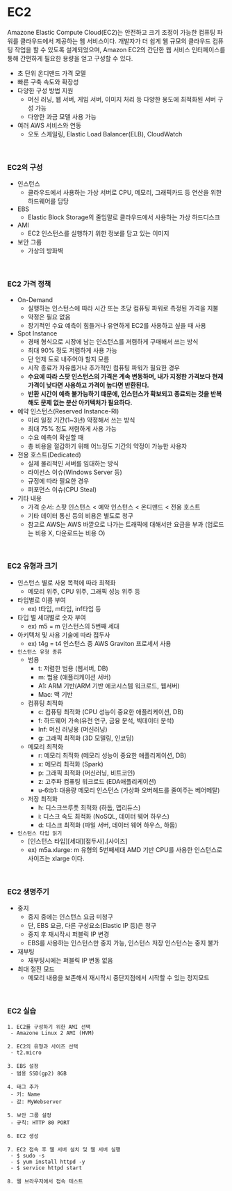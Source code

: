 # EC2

Amazone Elastic Compute Cloud(EC2)는 안전하고 크기 조정이 가능한 컴퓨팅 파워를 클라우드에서 제공하는 웹 서비스이다. 개발자가 더 쉽게 웹 규모의 클라우드 컴퓨팅 작업을 할 수 있도록 설계되었으며, Amazon EC2의 간단한 웹 서비스 인터페이스를 통해 간편하게 필요한 용량을 얻고 구성할 수 있다.  

 - 초 단위 온디맨드 가격 모델
 - 빠른 구축 속도와 확장성
 - 다양한 구성 방법 지원
    - 머신 러닝, 웹 서버, 게임 서버, 이미지 처리 등 다양한 용도에 최적화된 서버 구성 가능
    - 다양한 과금 모델 사용 가능
 - 여러 AWS 서비스와 연동
    - 오토 스케일링, Elastic Load Balancer(ELB), CloudWatch

<br/>

### EC2의 구성

 - 인스턴스
    - 클라우드에서 사용하는 가상 서버로 CPU, 메모리, 그래픽카드 등 연산을 위한 하드웨어를 담당
 - EBS
    - Elastic Block Storage의 줄임말로 클라우드에서 사용하는 가상 하드디스크
 - AMI
    - EC2 인스턴스를 실행하기 위한 정보를 담고 있는 이미지
 - 보안 그룹
    - 가상의 방화벽

<br/>

### EC2 가격 정책

 - On-Demand
    - 실행하는 인스턴스에 따라 시간 또는 초당 컴퓨팅 파워로 측정된 가격을 지불
    - 약정은 필요 없음
    - 장기적인 수요 예측이 힘들거나 유연하게 EC2를 사용하고 싶을 때 사용
 - Spot Instance
    - 경매 형식으로 시장에 남는 인스턴스를 저렴하게 구매해서 쓰는 방식
    - 최대 90% 정도 저렴하게 사용 가능
    - 단 언제 도로 내주어야 할지 모름
    - 시작 종료가 자유롭거나 추가적인 컴퓨팅 파워가 필요한 경우
    - __수요에 따라 스팟 인스턴스의 가격은 계속 변동하며, 내가 지정한 가격보다 현재 가격이 낮다면 사용하고 가격이 높다면 반환된다.__
    - __반환 시간이 예측 불가능하기 떄문에, 인스턴스가 확보되고 종료되는 것을 반복해도 문제 없는 분산 아키텍처가 필요하다.__
 - 예약 인스턴스(Reserved Instance-RI)
    - 미리 일정 기간(1~3년) 약정해서 쓰는 방식
    - 최대 75% 정도 저렴하게 사용 가능
    - 수요 예측이 확실할 때
    - 총 비용을 절감하기 위해 어느정도 기간의 약정이 가능한 사용자
 - 전용 호스트(Dedicated)
    - 실제 물리적인 서버를 임대하는 방식
    - 라이선스 이슈(Windows Server 등)
    - 규정에 따라 필요한 경우
    - 퍼포먼스 이슈(CPU Steal)
 - 기타 내용
    - 가격 순서: 스팟 인스턴스 < 예약 인스턴스 < 온디맨드 < 전용 호스트
    - 기타 데이터 통신 등의 비용은 별도로 청구
    - 참고로 AWS는 AWS 바깥으로 나가는 트래픽에 대해서만 요금을 부과 (업로드는 비용 X, 다운로드는 비용 O)

<br/>

### EC2 유형과 크기

 - 인스턴스 별로 사용 목적에 따라 최적화
    - 메모리 위주, CPU 위주, 그래픽 성능 위주 등
 - 타입별로 이름 부여
    - ex) t타입, m타입, inf타입 등
 - 타입 별 세대별로 숫자 부여
    - ex) m5 = m 인스턴스의 5번째 세대
 - 아키텍처 및 사용 기술에 따라 접두사
    - ex) t4g = t4 인스턴스 중 AWS Graviton 프로세서 사용
 - `인스턴스 유형 종류`
    - 범용
        - t: 저렴한 범용 (웹서버, DB)
        - m: 범용 (애플리케이션 서버)
        - A1: ARM 기반(ARM 기반 에코시스템 워크로드, 웹서버)
        - Mac: 맥 기반
    - 컴퓨팅 최적화
        - c: 컴퓨팅 최적화 (CPU 성능이 중요한 애플리케이션, DB)
        - f: 하드웨어 가속(유전 연구, 금융 분석, 빅데이터 분석)
        - Inf: 머신 러닝용 (머신러닝)
        - g: 그래픽 최적화 (3D 모델링, 인코딩)
     - 메모리 최적화
        - r: 메모리 최적화 (메모리 성능이 중요한 애플리케이션, DB)
        - x: 메모리 최적화 (Spark)
        - p: 그래픽 최적화 (머신러닝, 비트코인)
        - z: 고주파 컴퓨팅 워크로드 (EDA애플리케이션)
        - u-6tb1: 대용량 메모리 인스턴스 (가상화 오버헤드를 줄여주는 베어메탈)
     - 저장 최적화
        - h: 디스크쓰루풋 최적화 (하둡, 맵리듀스)
        - i: 디스크 속도 최적화 (NoSQL, 데이터 웨어 하우스)
        - d: 디스크 최적화 (파일 서버, 데이터 웨어 하우스, 하둡)
 - `인스턴스 타입 읽기`
    - [인스턴스 타입][세대][접두사].[사이즈]
    - ex) m5a.xlarge: m 유형의 5번째세대 AMD 기반 CPU를 사용한 인스턴스로 사이즈는 xlarge 이다.

<br/>

### EC2 생명주기

 - 중지
   - 중지 중에는 인스턴스 요금 미청구
   - 단, EBS 요금, 다른 구성요소(Elastic IP 등)은 청구
   - 중지 후 재시작시 퍼블릭 IP 변경
   - EBS를 사용하는 인스턴스만 중지 가능, 인스턴스 저장 인스턴스는 중지 불가
 - 재부팅
   - 재부팅시에는 퍼블릭 IP 변동 없음
 - 최대 절전 모드
   - 메모리 내용을 보존해서 재시작시 중단지점에서 시작할 수 있는 정지모드

<br/>

### EC2 실습

```
1. EC2를 구성하기 위한 AMI 선택
 - Amazone Linux 2 AMI (HVM)

2. EC2의 유형과 사이즈 선택
 - t2.micro

3. EBS 설정
 - 범용 SSD(gp2) 8GB

4. 태그 추가
 - 키: Name
 - 값: MyWebserver

5. 보안 그룹 설정
 - 규칙: HTTP 80 PORT

6. EC2 생성

7. EC2 접속 후 웹 서버 설치 및 웹 서버 실행
 - $ sudo -s
 - $ yum install httpd -y
 - $ service httpd start

8. 웹 브라우저에서 접속 테스트

```
